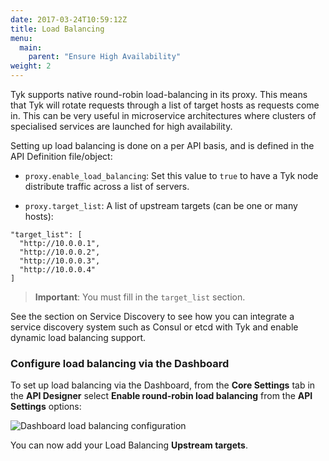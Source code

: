 ```yaml
---
date: 2017-03-24T10:59:12Z
title: Load Balancing
menu:
  main:
    parent: "Ensure High Availability"
weight: 2 
---
```


Tyk supports native round-robin load-balancing in its proxy. This means that Tyk will rotate requests through a list of target hosts as requests come in. This can be very useful in microservice architectures where clusters of specialised services are launched for high availability.

Setting up load balancing is done on a per API basis, and is defined in the API Definition file/object:

*   `proxy.enable_load_balancing`: Set this value to `true` to have a Tyk node distribute traffic across a list of servers.

*   `proxy.target_list`: A list of upstream targets (can be one or many hosts):

```{.copyWrapper}
"target_list": [
  "http://10.0.0.1",
  "http://10.0.0.2",
  "http://10.0.0.3",
  "http://10.0.0.4"
]
```

> **Important**: You must fill in the `target_list` section.

See the section on Service Discovery to see how you can integrate a service discovery system such as Consul or etcd with Tyk and enable dynamic load balancing support.

### Configure load balancing via the Dashboard

To set up load balancing via the Dashboard, from the **Core Settings** tab in the **API Designer** select **Enable round-robin load balancing** from the **API Settings** options:

![Dashboard load balancing configuration][1]

You can now add your Load Balancing **Upstream targets**.

 [1]: /docs/img/dashboard/system-management/load_balancing_2.5.png

